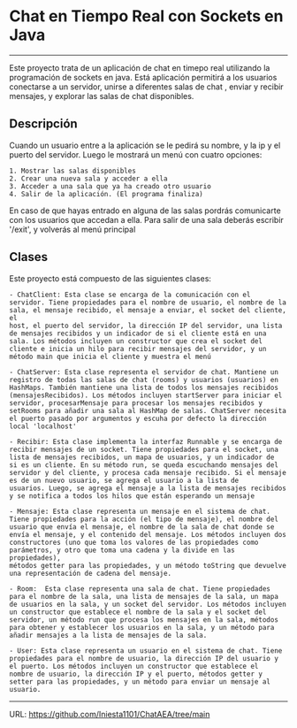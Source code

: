 # Chat en Tiempo Real con Sockets en Java
---
Este proyecto trata de un aplicación de chat en timepo real utilizando la programación de sockets en java.
Está aplicación permitirá a los usuarios conectarse a un servidor, unirse a diferentes salas de chat , enviar y recibir mensajes, y explorar las salas de chat disponibles.

## Descripción

Cuando un usuario entre a la aplicación se le pedirá su nombre, y la ip y el puerto del servidor. Luego le mostrará un menú con cuatro opciones:

    1. Mostrar las salas disponibles
    2. Crear una nueva sala y acceder a ella
    3. Acceder a una sala que ya ha creado otro usuario
    4. Salir de la aplicación. (El programa finaliza)

En caso de que hayas entrado en alguna de las salas pordrás comunicarte con los usuarios que accedan a ella. Para salir de una sala deberás escribir '/exit', y volverás al menú principal

## Clases

Este proyecto está compuesto de las siguientes clases:

    - ChatClient: Esta clase se encarga de la comunicación con el servidor. Tiene propiedades para el nombre de usuario, el nombre de la sala, el mensaje recibido, el mensaje a enviar, el socket del cliente, el
    host, el puerto del servidor, la dirección IP del servidor, una lista de mensajes recibidos y un indicador de si el cliente está en una sala. Los métodos incluyen un constructor que crea el socket del
    cliente e inicia un hilo para recibir mensajes del servidor, y un método main que inicia el cliente y muestra el menú

    - ChatServer: Esta clase representa el servidor de chat. Mantiene un registro de todas las salas de chat (rooms) y usuarios (usuarios) en HashMaps. También mantiene una lista de todos los mensajes recibidos
    (mensajesRecibidos). Los métodos incluyen startServer para iniciar el servidor, procesarMensaje para procesar los mensajes recibidos y setRooms para añadir una sala al HashMap de salas. ChatServer necesita
    el puerto pasado por argumentos y escuha por defecto la dirección local 'localhost'

    - Recibir: Esta clase implementa la interfaz Runnable y se encarga de recibir mensajes de un socket. Tiene propiedades para el socket, una lista de mensajes recibidos, un mapa de usuarios, y un indicador de
    si es un cliente. En su método run, se queda escuchando mensajes del servidor y del cliente, y procesa cada mensaje recibido. Si el mensaje es de un nuevo usuario, se agrega el usuario a la lista de
    usuarios. Luego, se agrega el mensaje a la lista de mensajes recibidos y se notifica a todos los hilos que están esperando un mensaje

    - Mensaje: Esta clase representa un mensaje en el sistema de chat. Tiene propiedades para la acción (el tipo de mensaje), el nombre del usuario que envía el mensaje, el nombre de la sala de chat donde se
    envía el mensaje, y el contenido del mensaje. Los métodos incluyen dos constructores (uno que toma los valores de las propiedades como parámetros, y otro que toma una cadena y la divide en las propiedades),
    métodos getter para las propiedades, y un método toString que devuelve una representación de cadena del mensaje.

    - Room:  Esta clase representa una sala de chat. Tiene propiedades para el nombre de la sala, una lista de mensajes de la sala, un mapa de usuarios en la sala, y un socket del servidor. Los métodos incluyen
    un constructor que establece el nombre de la sala y el socket del servidor, un método run que procesa los mensajes en la sala, métodos para obtener y establecer los usuarios en la sala, y un método para
    añadir mensajes a la lista de mensajes de la sala.

    - User: Esta clase representa un usuario en el sistema de chat. Tiene propiedades para el nombre de usuario, la dirección IP del usuario y el puerto. Los métodos incluyen un constructor que establece el
    nombre de usuario, la dirección IP y el puerto, métodos getter y setter para las propiedades, y un método para enviar un mensaje al usuario. 

---
URL: https://github.com/Iniesta1101/ChatAEA/tree/main
